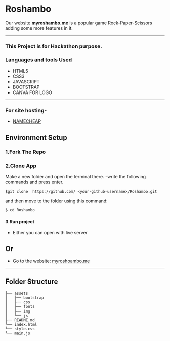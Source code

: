 # **Roshambo**

Our website [**myroshambo.me**](myroshambo.me) is a popular game Rock-Paper-Scissors adding some more features in it.

----
### This Project is for Hackathon purpose.
### Languages and tools Used

* HTML5
* CSS3
* JAVASCRIPT
* BOOTSTRAP
* CANVA FOR LOGO
***

### For site hosting-
* [NAMECHEAP](https://www.namecheap.com/)

## Environment Setup

### 1.Fork The Repo

### 2.Clone App

Make a new folder and open the terminal there.
-write the following commands and press enter.
```
$git clone  https://github.com/ <your-github-username>/Roshambo.git
```
and then move to the folder using this command:

 ````
 $ cd Roshambo
 ````
 #### 3.Run project
 
 * Either you can open with live server 

## Or

 * Go to the website: [myroshoambo.me](www.myroshambo.me)


***
## Folder Structure

````
├── assets
│   ├── bootstrap
│   ├── css
│   ├── fonts
│   ├── img
│   └── js
├── README.md
└── index.html
└── style.css
└── main.js
````

